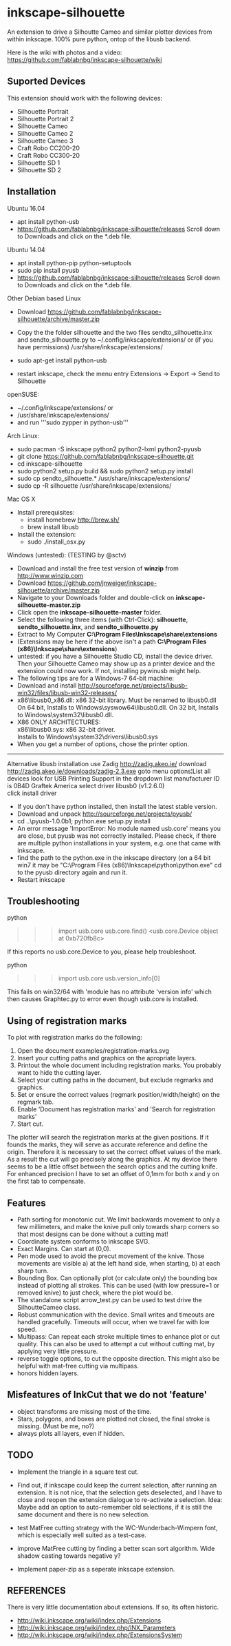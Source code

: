 inkscape-silhouette
===================

An extension to drive a Silhoutte Cameo and similar plotter devices from within inkscape.
100% pure python, ontop of the libusb backend.

Here is the wiki with photos and a video: https://github.com/fablabnbg/inkscape-silhouette/wiki


Suported Devices
----------------

This extension should work with the following devices:

* Silhouette Portrait
* Silhouette Portrait 2
* Silhouette Cameo
* Silhouette Cameo 2
* Silhouette Cameo 3
* Craft Robo CC200-20
* Craft Robo CC300-20
* Silhouette SD 1
* Silhouette SD 2


Installation
------------

Ubuntu 16.04

* apt install python-usb
* https://github.com/fablabnbg/inkscape-silhouette/releases
  Scroll down to Downloads and click on the *.deb file.

Ubuntu 14.04

* apt install python-pip python-setuptools
* sudo pip install pyusb
* https://github.com/fablabnbg/inkscape-silhouette/releases
  Scroll down to Downloads and click on the *.deb file.


Other Debian based Linux

* Download https://github.com/fablabnbg/inkscape-silhouette/archive/master.zip
* Copy the the folder silhouette and the two files sendto_silhouette.inx and 
sendto_silhouette.py to ~/.config/inkscape/extensions/ or (if you have permissions)  /usr/share/inkscape/extensions/

* sudo apt-get install python-usb
* restart inkscape, check the menu entry Extensions -> Export -> Send to Silhouette


openSUSE:

* ~/.config/inkscape/extensions/ or
* /usr/share/inkscape/extensions/
* and run '''sudo zypper in python-usb'''

Arch Linux:
* sudo pacman -S inkscape python2 python2-lxml python2-pyusb
* git clone https://github.com/fablabnbg/inkscape-silhouette.git
* cd inkscape-silhouette
* sudo python2 setup.py build && sudo python2 setup.py install
* sudo cp sendto_silhouette.* /usr/share/inkscape/extensions/
* sudo cp -R silhouette /usr/share/inkscape/extensions/

Mac OS X
* Install prerequisites:
  * install homebrew http://brew.sh/
  * brew install libusb
* Install the extension:
  * sudo ./install_osx.py

Windows (untested): (TESTING by @sctv)
* Download and install the free test version of **winzip** from http://www.winzip.com
* Download https://github.com/jnweiger/inkscape-silhouette/archive/master.zip
* Navigate to your Downloads folder and double-click on **inkscape-silhouette-master.zip**
* Click open the **inkscape-silhouette-master** folder.
* Select the following three items (with Ctrl-Click): **silhouette**, **sendto_silhouette.inx**, and **sendto_silhouette.py**
* Extract to My Computer **C:\Program Files\Inkscape\share\extensions**
* (Extensions may be here if the above isn't a path **C:\Program Files (x86)\Inkscape\share\extensions**)
* untested: if you have a Silhouette Studio CD, install the device driver. Then your Silhouette Cameo may show up as a printer device and the extension could now work. If not, installing pywinusb might help.
* The following tips are for a Windows-7 64-bit machine:
 * Download and install http://sourceforge.net/projects/libusb-win32/files/libusb-win32-releases/ 
 * x86\libusb0_x86.dll: x86 32-bit library. Must be renamed to libusb0.dll <br>
   On 64 bit, Installs to Windows\syswow64\libusb0.dll. 
   On 32 bit, Installs to Windows\system32\libusb0.dll. 
 * X86 ONLY ARCHITECTURES:<br> 
   x86\libusb0.sys: x86 32-bit driver.<br>
   Installs to Windows\system32\drivers\libusb0.sys
 * When you get a number of options, chose the printer option.
 -----
 Alternative libusb installation
  use Zadig http://zadig.akeo.ie/
  download http://zadig.akeo.ie/downloads/zadig-2.3.exe
  goto menu options¦List all devices
  look for USB Printing Support in the dropdown list 
  manufacturer ID is 0B4D Graftek America
  select driver libusb0 (v1.2.6.0)  
  click install driver
* If you don't have python installed, then install the latest stable version. 
* Download and unpack http://sourceforge.net/projects/pyusb/ 
* cd ..\pyusb-1.0.0b1; python.exe setup.py install
* An error message 'ImportError: No module named usb.core' means you are close, but pyusb was not correctly installed. Please check, if there are multiple python installations in your system, e.g. one that came with inkscape.
* find the path to the python.exe in the inkscape directory (on a 64 bit win7 it may be "C:\Program Files (x86)\Inkscape\python\python.exe" 
cd to the pyusb directory again and run it. 
* Restart inkscape




Troubleshooting
---------------

 python
 >>> import usb.core
 >>> usb.core.find()
 <usb.core.Device object at 0xb720fb8c>
 >>> 

If this reports no usb.core.Device to you, please help troubleshoot.

python
>>> import usb.core 
>>> usb.version_info[0]

This fails on win32/64 with 'module has no attribute 'version info' which then causes Graphtec.py to error even though usb.core is installed.


Using of registration marks
---------------------------

To plot with registration marks do the following:

1. Open the document examples/registration-marks.svg
2. Insert your cutting paths and graphics on the apropriate layers.
3. Printout the whole document including registration marks. You probably want to hide the cutting layer. 
4. Select your cutting paths in the document, but exclude regmarks and graphics.
5. Set or ensure the correct values (regmark position/width/height) on the regmark tab.
6. Enable 'Document has registration marks' and 'Search for registration marks'
7. Start cut.

The plotter will search the registration marks at the given positions. If it founds the marks, they will serve as accurate reference and define the origin. Therefore it is necessary to set the correct offset values of the mark. As a result the cut will go precisely along the graphics.
At my device there seems to be a little offset between the search optics and the cutting knife. For enhanced precision I have to set an offset of 0,1mm for both x and y on the first tab to compensate.

Features
--------

* Path sorting for monotonic cut. We limit backwards movement to only a few 
  millimeters, and make the knive pull only towards sharp corners 
  so that most designs can be done without a cutting mat!
* Coordinate system conforms to inkscape SVG.
* Exact Margins. Can start at (0,0).
* Pen mode used to avoid the precut movement of the knive.
  Those movements are visible a) at the left hand side, when 
  starting, b) at each sharp turn.
* Bounding Box. Can optionally plot (or calculate only) 
  the bounding box instead of plotting all strokes.
  This can be used (with low pressure=1 or removed knive) to just 
  check, where the plot would be.
* The standalone script arrow_test.py can be used to test drive
  the SilhoutteCameo class.
* Robust communication with the device. Small writes and timeouts are
  handled gracefully. Timeouts will occur, when we travel far with low speed.
* Multipass: Can repeat each stroke multiple times to enhance plot or 
  cut quality. This can also be used to attempt a cut without cutting mat, by
  applying very little pressure.
* reverse toggle options, to cut the opposite direction. This might also be 
  helpful with mat-free cutting via multipass.
* honors hidden layers.

Misfeatures of InkCut that we do not 'feature'
----------------------------------------------

* object transforms are missing most of the time.
* Stars, polygons, and boxes are plotted not closed, the final stroke 
  is missing. (Must be me, no?)
* always plots all layers, even if hidden.

TODO
----

* Implement the triangle in a square test cut.

* Find out, if inkscape could keep the current selection, after running an
  extension.  It is not nice, that the selection gets deselected, and I have
  to close and reopen the extension dialogue to re-activate a selection.
  Idea: Maybe add an option to auto-remember old selections, if it is still
  the same document and there is no new selection.

* test MatFree cutting strategy with the WC-Wunderbach-Wimpern font, which is especially 
  well suited as a test-case.
* improve MatFree cutting by finding a better scan sort algorithm.
  Wide shadow casting towards negative y?

* Implement paper-zip as a seperate inkscape extension. 

REFERENCES
----------

There is very little documentation about extensions. If so, its often historic.
* http://wiki.inkscape.org/wiki/index.php/Extensions
* http://wiki.inkscape.org/wiki/index.php/INX_Parameters
* http://wiki.inkscape.org/wiki/index.php/ExtensionsSystem
